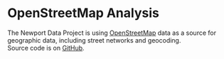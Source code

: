 # OpenStreetMap Analysis
The Newport Data Project is using [OpenStreetMap](www.openstreetmap.org) data as a source for geographic data, including street networks and geocoding.  
Source code is on [GitHub](https://github.com/newportdataproject/osm-analysis/).
